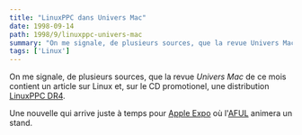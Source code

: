 ```yaml
---
title: "LinuxPPC dans Univers Mac"
date: 1998-09-14
path: 1998/9/linuxppc-univers-mac
summary: "On me signale, de plusieurs sources, que la revue Univers Mac de ce mois contient un article sur Linux et, sur le CD promotionel, une distribution LinuxPPC DR4."
tags: ['Linux']
---
```


<P>
On me signale, de plusieurs sources, que la revue <EM>Univers Mac</EM>
de ce mois contient un article sur Linux et, sur le CD promotionel,
une distribution <A HREF="http://www.linuxppc.org/">LinuxPPC DR4</A>.
</P>

<P>
Une nouvelle qui arrive juste à temps pour <A HREF="http://www.apple.fr/">Apple Expo</A> où l'<A HREF="http://www.aful.org/">AFUL</A> animera
un stand.
</P>


